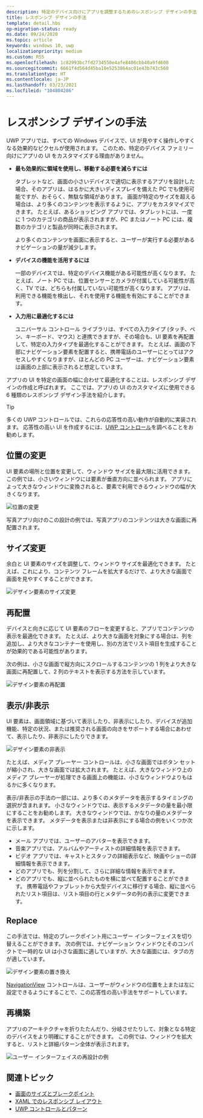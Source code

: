 ```yaml
---
description: 特定のデバイス向けにアプリを調整するためのレスポンシブ デザインの手法について説明します
title: レスポンシブ デザインの手法
template: detail.hbs
op-migration-status: ready
ms.date: 09/24/2020
ms.topic: article
keywords: windows 10, uwp
localizationpriority: medium
ms.custom: RS5
ms.openlocfilehash: 1c82993bc7fd2734550e4afe8406cbb40a9fd600
ms.sourcegitcommit: 6661f4d564d45ba10e5253864ac01e43b743c560
ms.translationtype: HT
ms.contentlocale: ja-JP
ms.lasthandoff: 03/23/2021
ms.locfileid: "104804286"
---
```

# <a name="responsive-design-techniques"></a>レスポンシブ デザインの手法

UWP アプリでは、すべての Windows デバイスで、UI が見やすく操作しやすくなる効果的なピクセルが使用されます。 このため、特定のデバイス ファミリー向けにアプリの UI をカスタマイズする理由がありません。

- **最も効果的に領域を使用し、移動する必要を減らすには**

    タブレットなど、画面の小さいデバイスで適切に表示するアプリを設計した場合、そのアプリは、はるかに大きいディスプレイを備えた PC でも使用可能ですが、おそらく、無駄な領域があります。 画面が特定のサイズを超える場合は、より多くのコンテンツを表示するように、アプリをカスタマイズできます。 たとえば、あるショッピング アプリでは、タブレットには、一度に 1 つのカテゴリの商品が表示されますが、PC またはノート PC には、複数のカテゴリと製品が同時に表示されます。

    より多くのコンテンツを画面に表示すると、ユーザーが実行する必要があるナビゲーションの量が減少します。

- **デバイスの機能を活用するには**

    一部のデバイスでは、特定のデバイス機能がある可能性が高くなります。 たとえば、ノート PC では、位置センサーとカメラが付属している可能性が高く、TV では、どちらも付属していない可能性が高くなります。 アプリは、利用できる機能を検出し、それを使用する機能を有効にすることができます。

- **入力用に最適化するには**

    ユニバーサル コントロール ライブラリは、すべての入力タイプ (タッチ、ペン、キーボード、マウス) と連携できますが、その場合も、UI 要素を再配置して、特定の入力タイプを最適化することができます。 たとえば、画面の下部にナビゲーション要素を配置すると、携帯電話のユーザーにとってはアクセスしやすくなりますが、ほとんどの PC ユーザーは、ナビゲーション要素は画面の上部に表示されると想定しています。

アプリの UI を特定の画面の幅に合わせて最適化することは、レスポンシブ デザインの作成と呼ばれます。 ここでは、アプリの UI のカスタマイズに使用できる 6 種類のレスポンシブ デザイン手法を紹介します。

>[!TIP]
> 多くの UWP コントロールでは、これらの応答性の高い動作が自動的に実装されます。 応答性の高い UI を作成するには、[UWP コントロール](../controls-and-patterns/index.md)を調べることをお勧めします。

## <a name="reposition"></a>位置の変更

UI 要素の場所と位置を変更して、ウィンドウ サイズを最大限に活用できます。 この例では、小さいウィンドウには要素が垂直方向に並べられます。 アプリによって大きなウィンドウに変換されると、要素で利用できるウィンドウの幅が大きくなります。

![位置の変更](images/rsp-design/rspd-reposition2.gif)

写真アプリ向けのこの設計の例では、写真アプリのコンテンツは大きな画面に再配置されます。

## <a name="resize"></a>サイズ変更

余白と UI 要素のサイズを調整して、ウィンドウ サイズを最適化できます。 たとえば、これにより、コンテンツ フレームを拡大するだけで、より大きな画面で画面を見やすくすることができます。

![デザイン要素のサイズ変更](images/rsp-design/rspd-resize2.gif)

## <a name="reflow"></a>再配置

デバイスと向きに応じて UI 要素のフローを変更すると、アプリでコンテンツの表示を最適化できます。 たとえば、より大きな画面を対象にする場合は、列を追加し、より大きなコンテナーを使用し、別の方法でリスト項目を生成することが効果的である可能性があります。

次の例は、小さな画面で縦方向にスクロールするコンテンツの 1 列をより大きな画面に再配置して、2 列のテキストを表示する方法を示しています。

![デザイン要素の再配置](images/rsp-design/rspd_reflow.gif)

## <a name="showhide"></a>表示/非表示

UI 要素は、画面領域に基づいて表示したり、非表示にしたり、デバイスが追加機能、特定の状況、または推奨される画面の向きをサポートする場合にあわせて、表示したり、非表示にしたりできます。

![デザイン要素の非表示](images/rsp-design/rspd-revealhide.gif)

たとえば、メディア プレーヤー コントロールは、小さな画面ではボタン セットが縮小され、大きな画面では拡大されます。 たとえば、大きなウィンドウ上のメディア プレーヤーが処理できる画面上の機能は、小さなウィンドウよりもはるかに多くなります。

表示/非表示の手法の一部には、より多くのメタデータを表示するタイミングの選択が含まれます。 小さなウィンドウでは、表示するメタデータの量を最小限にすることをお勧めします。 大きなウィンドウでは、かなりの量のメタデータを表示できます。 メタデータを表示または非表示にする場合の例をいくつか次に示します。

- メール アプリでは、ユーザーのアバターを表示できます。
- 音楽アプリでは、アルバムやアーティストの詳細情報を表示できます。
- ビデオ アプリでは、キャストとスタッフの詳細表示など、映画やショーの詳細情報を表示できます。
- どのアプリでも、列を分割して、さらに詳細な情報を表示できます。
- どのアプリでも、縦に並べられたものを横に並べて配置することができます。 携帯電話やファブレットから大型デバイスに移行する場合、縦に並べられたリスト項目は、リスト項目の行とメタデータの列の表示に変更できます。

## <a name="replace"></a>Replace

この手法では、特定のブレークポイント用にユーザー インターフェイスを切り替えることができます。 次の例では、ナビゲーション ウィンドウとそのコンパクトで一時的な UI は小さな画面に適していますが、大きな画面には、タブの方が適しています。

![デザイン要素の置き換え](images/rsp-design/rspd-replace.gif)

[NavigationView](../controls-and-patterns/navigationview.md) コントロールは、ユーザーがウィンドウの位置を上または左に設定できるようにすることで、この応答性の高い手法をサポートしています。

## <a name="re-architect"></a>再構築

アプリのアーキテクチャを折りたたんだり、分岐させたりして、対象となる特定のデバイスをより明確にすることができます。 この例では、ウィンドウを拡大すると、リストと詳細パターン全体が表示されます。

![ユーザー インターフェイスの再設計の例](images/rsp-design/rspd-rearchitect.gif)

## <a name="related-topics"></a>関連トピック

- [画面のサイズとブレークポイント](screen-sizes-and-breakpoints-for-responsive-design.md)
- [XAML でのレスポンシブ レイアウト](layouts-with-xaml.md)
- [UWP コントロールとパターン](../controls-and-patterns/index.md)
